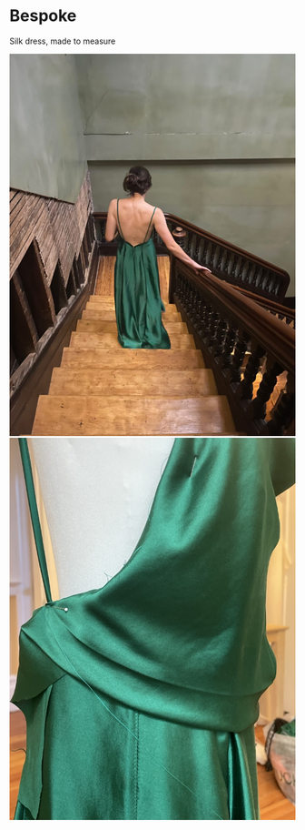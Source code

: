# Bespoke

Silk dress, made to measure

![header image](header_image.png)
![kappi](dress_in_progress.jpeg)